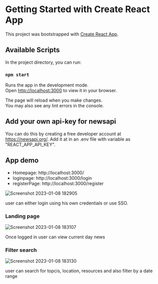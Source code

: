 # Getting Started with Create React App

This project was bootstrapped with [Create React App](https://github.com/facebook/create-react-app).

## Available Scripts

In the project directory, you can run:

### `npm start`

Runs the app in the development mode.\
Open [http://localhost:3000](http://localhost:3000) to view it in your browser.

The page will reload when you make changes.\
You may also see any lint errors in the console.


## Add your own api-key for newsapi 

You can do this by creating a free developer account at https://newsapi.org/. Add it at in an .env file with variable as "REACT_APP_API_KEY".

## App demo

* Homepage: http://localhost:3000/
* loginpage: http://localhost:3000/login
* registerPage: http://localhost:3000/register

![Screenshot 2023-01-08 182905](https://user-images.githubusercontent.com/95035414/211200876-687aeac9-c49f-49fb-a51f-d0749e1c2b6b.jpg)

user can either login using his own credentials or use SSO.

### Landing page
![Screenshot 2023-01-08 183107](https://user-images.githubusercontent.com/95035414/211200946-bd7a79c1-9377-4a64-afcc-b4e8598b083c.jpg)

Once logged in user can view current day news

### Filter search
![Screenshot 2023-01-08 183130](https://user-images.githubusercontent.com/95035414/211200995-baccb11b-6151-42da-866c-7716885a5e7d.jpg)

user can search for topcis, location, resources and also filter by a date range

